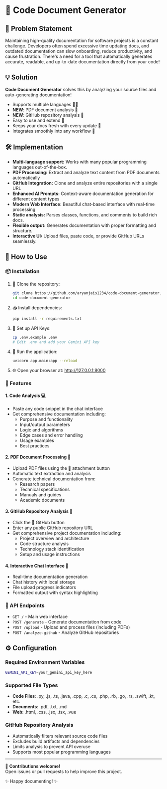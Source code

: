 # 📄 Code Document Generator

## 🚩 Problem Statement

Maintaining high-quality documentation for software projects is a constant challenge. Developers often spend excessive time updating docs, and outdated documentation can slow onboarding, reduce productivity, and cause frustration. There's a need for a tool that automatically generates accurate, readable, and up-to-date documentation directly from your code!

## 💡 Solution

**Code Document Generator** solves this by analyzing your source files and auto-generating documentation!  
- Supports multiple languages 🧑‍💻  
- **NEW**: PDF document analysis 📄
- **NEW**: GitHub repository analysis 🔗
- Easy to use and extend 🔧  
- Keeps your docs fresh with every update 🌱  
- Integrates smoothly into any workflow 🤝

## 🛠️ Implementation

- **Multi-language support:** Works with many popular programming languages out-of-the-box.
- **PDF Processing:** Extract and analyze text content from PDF documents automatically
- **GitHub Integration:** Clone and analyze entire repositories with a single URL
- **Enhanced AI Prompts:** Context-aware documentation generation for different content types
- **Modern Web Interface:** Beautiful chat-based interface with real-time processing
- **Static analysis:** Parses classes, functions, and comments to build rich docs.
- **Flexible output:** Generates documentation with proper formatting and structure.
- **Interactive UI:** Upload files, paste code, or provide GitHub URLs seamlessly.

## 🚀 How to Use

### 📦 Installation

1. 👯 Clone the repository:
   ```bash
   git clone https://github.com/aryanjais1234/code-document-generator.git
   cd code-document-generator
   ```

2. 📥 Install dependencies:
   ```bash
   pip install -r requirements.txt
   ```

3. 🔑 Set up API Keys:
   ```bash
   cp .env.example .env
   # Edit .env and add your Gemini API key
   ```

4. 🏃 Run the application:
   ```bash
   uvicorn app.main:app --reload
   ```

5. 🌐 Open your browser at: http://127.0.0.1:8000

### 🎯 Features

#### 1. **Code Analysis** 💻
- Paste any code snippet in the chat interface
- Get comprehensive documentation including:
  - Purpose and functionality
  - Input/output parameters
  - Logic and algorithms
  - Edge cases and error handling
  - Usage examples
  - Best practices

#### 2. **PDF Document Processing** 📄
- Upload PDF files using the 📎 attachment button
- Automatic text extraction and analysis
- Generate technical documentation from:
  - Research papers
  - Technical specifications
  - Manuals and guides
  - Academic documents

#### 3. **GitHub Repository Analysis** 🔗
- Click the 🔗 GitHub button
- Enter any public GitHub repository URL
- Get comprehensive project documentation including:
  - Project overview and architecture
  - Code structure analysis
  - Technology stack identification
  - Setup and usage instructions

#### 4. **Interactive Chat Interface** 💬
- Real-time documentation generation
- Chat history with local storage
- File upload progress indicators
- Formatted output with syntax highlighting

### 🔧 API Endpoints

- `GET /` - Main web interface
- `POST /generate` - Generate documentation from code
- `POST /upload` - Upload and process files (including PDFs)
- `POST /analyze-github` - Analyze GitHub repositories

## ⚙️ Configuration

### Required Environment Variables
```bash
GEMINI_API_KEY=your_gemini_api_key_here
```

### Supported File Types
- **Code Files**: .py, .js, .ts, .java, .cpp, .c, .cs, .php, .rb, .go, .rs, .swift, .kt, etc.
- **Documents**: .pdf, .txt, .md
- **Web**: .html, .css, .jsx, .tsx, .vue

### GitHub Repository Analysis
- Automatically filters relevant source code files
- Excludes build artifacts and dependencies
- Limits analysis to prevent API overuse
- Supports most popular programming languages

---

🤝 **Contributions welcome!**  
Open issues or pull requests to help improve this project.

✨ Happy documenting! ✨